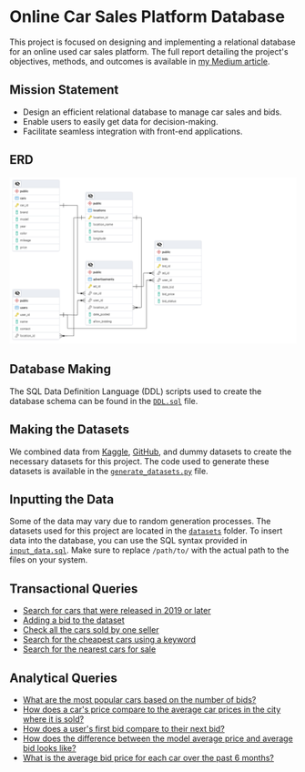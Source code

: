 # Online Car Sales Platform Database
This project is focused on designing and implementing a relational database for an online used car sales platform. The full report detailing the project's objectives, methods, and outcomes is available in [my Medium article](https://medium.com/@farahananda/data-on-wheels-how-i-built-a-relational-database-for-car-enthusiasts-7351712929ea).

## Mission Statement
- Design an efficient relational database to manage car sales and bids.
- Enable users to easily get data for decision-making.
- Facilitate seamless integration with front-end applications.

## ERD
![Entity-Relationship Diagram](ERD.png)

## Database Making
The SQL Data Definition Language (DDL) scripts used to create the database schema can be found in the [`DDL.sql`](DDL.sql) file.

## Making the Datasets
We combined data from [Kaggle](https://www.kaggle.com/datasets/arnavsmayan/vehicle-manufacturing-dataset), [GitHub](https://github.com/plotly/datasets/blob/master/us-cities-top-1k.csv), and dummy datasets to create the necessary datasets for this project. The code used to generate these datasets is available in the [`generate_datasets.py`](generate_datasets.py) file.

## Inputting the Data
Some of the data may vary due to random generation processes. The datasets used for this project are located in the [`datasets`](datasets) folder. To insert data into the database, you can use the SQL syntax provided in [`input_data.sql`](input_data.sql). Make sure to replace `/path/to/` with the actual path to the files on your system.

## Transactional Queries
- [Search for cars that were released in 2019 or later](queries/Transactional_1.sql)
- [Adding a bid to the dataset](queries/Transactional_2.sql)
- [Check all the cars sold by one seller](queries/Transactional_3.sql)
- [Search for the cheapest cars using a keyword](queries/Transactional_4.sql)
- [Search for the nearest cars for sale](queries/Transactional_5.sql)

## Analytical Queries
- [What are the most popular cars based on the number of bids?](queries/Analytical_1.sql)
- [How does a car's price compare to the average car prices in the city where it is sold?](queries/Analytical_2.sql)
- [How does a user's first bid compare to their next bid?](queries/Analytical_3.sql)
- [How does the difference between the model average price and average bid looks like?](queries/Analytical_4.sql)
- [What is the average bid price for each car over the past 6 months?](queries/Analytical_5.sql)
